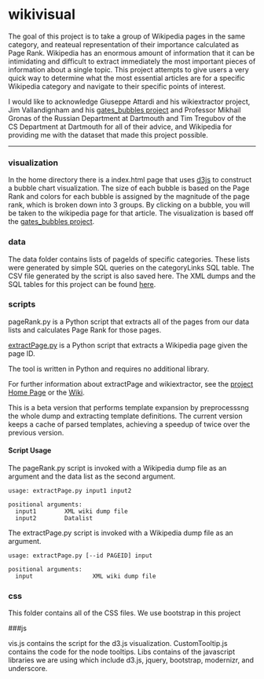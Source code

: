 # wikivisual

The goal of this project is to take a group of Wikipedia pages in the same category, and reateual representation of their importance calculated as Page Rank. Wikipedia has an enormous amount of information that it can be intimidating and difficult to extract immediately the most important pieces of information about a single topic. This project attempts to give users a very quick way to determine what the most essential articles are for a specific Wikipedia category and navigate to their specific points of interest.

I would like to acknowledge Giuseppe Attardi and his wikiextractor project, Jim Vallandignham and his [gates_bubbles project](https://github.com/vlandham/gates_bubbles) and Professor Mikhail Gronas of the Russian Department at Dartmouth and Tim Tregubov of the CS Department at Dartmouth for all of their advice, and Wikipedia for providing me with the dataset that made this project possible. 

----

### visualization

In the home directory there is a index.html page that uses [d3js](d3js.org) to construct a bubble chart visualization. The size of each bubble is based on the Page Rank and colors for each bubble is assigned by the magnitude of the page rank, which is broken down into 3 groups. By clicking on a bubble, you will be taken to the wikipedia page for that article. The visualization is based off the [gates_bubbles project](https://github.com/vlandham/gates_bubbles). 

### data

The data folder contains lists of pageIds of specific categories. These lists were generated by simple SQL queries on the categoryLinks SQL table. The CSV file generated by the script is also saved here. The XML dumps and the SQL tables for this project can be found [here](https://dumps.wikimedia.org/enwiki/latest/).

### scripts

pageRank.py is a Python script that extracts all of the pages from our data lists and calculates Page Rank for those pages. 

[extractPage.py](https://github.com/jason-feng/wikivisual/blob/master/scripts/extractPage.py) is a Python script that extracts a Wikipedia page given the page ID. 

The tool is written in Python and requires no additional library.

For further information about extractPage and wikiextractor, see the [project Home Page](http://medialab.di.unipi.it/wiki/Wikipedia_Extractor) or the [Wiki](https://github.com/attardi/wikiextractor/wiki).

This is a beta version that performs template expansion by preprocesssng the whole dump and extracting template definitions.
The current version keeps a cache of parsed templates, achieving a speedup of twice over the previous version.

#### Script Usage
The pageRank.py script is invoked with a Wikipedia dump file as an argument and the data list as the second argument.

    usage: extractPage.py input1 input2

    positional arguments:
      input1		XML wiki dump file
      input2		Datalist	

The extractPage.py script is invoked with a Wikipedia dump file as an argument.

    usage: extractPage.py [--id PAGEID] input

    positional arguments:
      input                 XML wiki dump file

### css

This folder contains all of the CSS files. We use bootstrap in this project

###js

vis.js contains the script for the d3.js visualization. CustomTooltip.js contains the code for the node tooltips. Libs contains of the javascript libraries we are using which include d3.js, jquery, bootstrap, modernizr, and underscore. 

